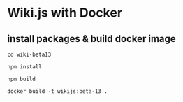 # Wiki.js with Docker

## install packages & build docker image
`cd wiki-beta13`

`npm install`

`npm build`

`docker build -t wikijs:beta-13 .`
